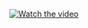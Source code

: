 [![Watch the video](https://drive.google.com/file/d/1tbzbHIi-ni3WgdqYIeNbv2S41HDVt3nd/view?usp=sharing)](https://drive.google.com/file/d/1tbzbHIi-ni3WgdqYIeNbv2S41HDVt3nd/view?usp=sharing)
